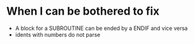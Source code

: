 # When I can be bothered to fix
* A block for a SUBROUTINE can be ended by a ENDIF and vice versa
* idents with numbers do not parse
